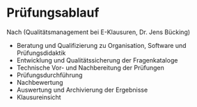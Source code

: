 # Prüfungsablauf

Nach (Qualitätsmanagement bei E-Klausuren, Dr. Jens Bücking)

- Beratung und Qualifizierung zu Organisation, Software und Prüfungsdidaktik
- Entwicklung und Qualitätssicherung der Fragenkataloge
- Technische Vor- und Nachbereitung der Prüfungen
- Prüfungsdurchführung
- Nachbewertung
- Auswertung und Archivierung der Ergebnisse
- Klausureinsicht